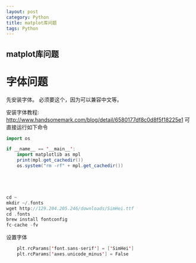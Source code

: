 ```yaml
---
layout: post
category: Python
title: matplot库问题
tags: Python
---
```


## matplot库问题

# 字体问题

先安装字体。 必须要这个，因为可以兼容中文等。 

安装字体教程: http://www.handsomemark.com/blog/detail/6580177df8c0d8f5f18225e1 可直接运行如下命令

```scala
import os

if __name__ == '__main__':
    import matplotlib as mpl
    print(mpl.get_cachedir())
    os.system("rm -rf" + mpl.get_cachedir())





cd ~
mkdir ~/.fonts
wget http://129.204.205.246/downloads/SimHei.ttf
cd .fonts
brew install fontconfig
fc-cache -fv
```





设置字体

```scala
    plt.rcParams['font.sans-serif'] = ['SimHei']
    plt.rcParams['axes.unicode_minus'] = False
```



